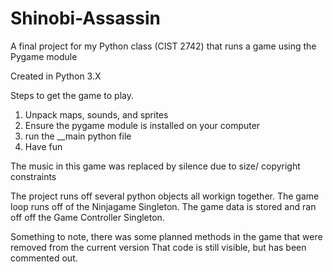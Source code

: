 # Shinobi-Assassin
A final project for my Python class (CIST 2742) that runs a game using the Pygame module

Created in Python 3.X

Steps to get the game to play.
1. Unpack maps, sounds, and sprites
2. Ensure the pygame module is installed on your computer
3. run the __main python file
4. Have fun


The music in this game was replaced by silence due to size/ copyright constraints

The project runs off several python objects all workign together.
The game loop runs off of the Ninjagame Singleton.
The game data is stored and ran off off the Game Controller Singleton.

Something to note, there was some planned methods in the game that were removed from the current version
That code is still visible, but has been commented out.
